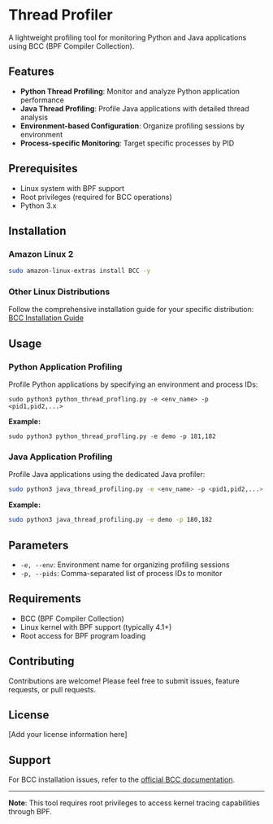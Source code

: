 
# Thread Profiler

A lightweight profiling tool for monitoring Python and Java applications using BCC (BPF Compiler Collection).

## Features

- **Python Thread Profiling**: Monitor and analyze Python application performance
- **Java Thread Profiling**: Profile Java applications with detailed thread analysis
- **Environment-based Configuration**: Organize profiling sessions by environment
- **Process-specific Monitoring**: Target specific processes by PID

## Prerequisites

- Linux system with BPF support
- Root privileges (required for BCC operations)
- Python 3.x

## Installation

### Amazon Linux 2

```bash
sudo amazon-linux-extras install BCC -y
```

### Other Linux Distributions

Follow the comprehensive installation guide for your specific distribution:
[BCC Installation Guide](https://github.com/iovisor/bcc/blob/master/INSTALL.md)

## Usage

### Python Application Profiling

Profile Python applications by specifying an environment and process IDs:

```
sudo python3 python_thread_profling.py -e <env_name> -p <pid1,pid2,...>
```

**Example:**
```
sudo python3 python_thread_profling.py -e demo -p 181,182
```

### Java Application Profiling

Profile Java applications using the dedicated Java profiler:

```bash
sudo python3 java_thread_profiling.py -e <env_name> -p <pid1,pid2,...>
```

**Example:**
```bash
sudo python3 java_thread_profiling.py -e demo -p 180,182
```

## Parameters

- `-e, --env`: Environment name for organizing profiling sessions
- `-p, --pids`: Comma-separated list of process IDs to monitor

## Requirements

- BCC (BPF Compiler Collection)
- Linux kernel with BPF support (typically 4.1+)
- Root access for BPF program loading

## Contributing

Contributions are welcome! Please feel free to submit issues, feature requests, or pull requests.

## License

[Add your license information here]

## Support

For BCC installation issues, refer to the [official BCC documentation](https://github.com/iovisor/bcc).

---

**Note**: This tool requires root privileges to access kernel tracing capabilities through BPF.
